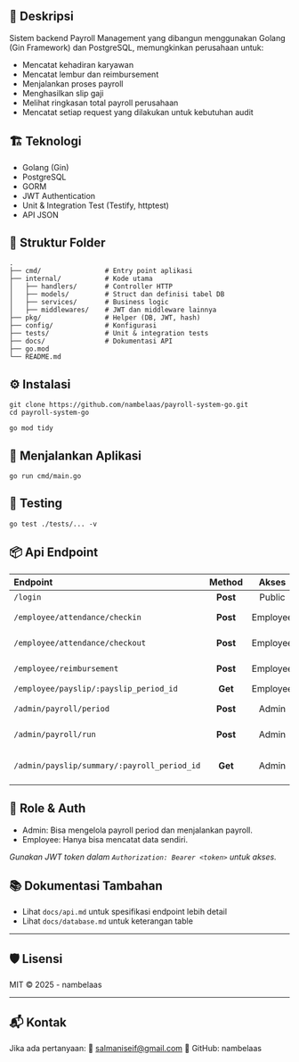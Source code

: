 ## 📄 Deskripsi
Sistem backend Payroll Management yang dibangun menggunakan Golang (Gin Framework) dan PostgreSQL, memungkinkan perusahaan untuk:

- Mencatat kehadiran karyawan
- Mencatat lembur dan reimbursement
- Menjalankan proses payroll
- Menghasilkan slip gaji
- Melihat ringkasan total payroll perusahaan
- Mencatat setiap request yang dilakukan untuk kebutuhan audit

## 🏗️ Teknologi
- Golang (Gin)
- PostgreSQL
- GORM
- JWT Authentication
- Unit & Integration Test (Testify, httptest)
- API JSON

## 📁 Struktur Folder
```
.
├── cmd/                # Entry point aplikasi
├── internal/           # Kode utama
│   ├── handlers/       # Controller HTTP
│   ├── models/         # Struct dan definisi tabel DB
│   ├── services/       # Business logic
│   ├── middlewares/    # JWT dan middleware lainnya
├── pkg/                # Helper (DB, JWT, hash)
├── config/             # Konfigurasi
├── tests/              # Unit & integration tests
├── docs/               # Dokumentasi API
├── go.mod
└── README.md
```

## ⚙️ Instalasi
```
git clone https://github.com/nambelaas/payroll-system-go.git
cd payroll-system-go

go mod tidy
```

## 🚀 Menjalankan Aplikasi
```
go run cmd/main.go
```

## 🧪 Testing
```
go test ./tests/... -v
```

## 📦 Api Endpoint
| Endpoint |  Method  | Akses | Deskripsi|
|:-----|:--------:|:------:|:-----:|
| `/login`   | **Post** | Public |Login(JWT)|
| `/employee/attendance/checkin` |  **Post**  | Employee | Check in absen |
| `/employee/attendance/checkout` |  **Post**  | Employee | Check out absen |
| `/employee/reimbursement` |  **Post**  | Employee | Ajukan reimbursement |
| `/employee/payslip/:payslip_period_id` |  **Get**  | Employee | Lihat slip gaji |
| `/admin/payroll/period` |  **Post**  | Admin | Buat periode payroll |
| `/admin/payroll/run` |  **Post**  | Admin | Jalankan payroll |
| `/admin/payslip/summary/:payroll_period_id` |  **Get**  | Admin | Ringkasan slip semua karyawan |

## 👤 Role & Auth
- Admin: Bisa mengelola payroll period dan menjalankan payroll.
- Employee: Hanya bisa mencatat data sendiri.

_Gunakan JWT token dalam `Authorization: Bearer <token>` untuk akses._

## 📚 Dokumentasi Tambahan
- Lihat `docs/api.md` untuk spesifikasi endpoint lebih detail
- Lihat `docs/database.md` untuk keterangan table

---
## 🛡️ Lisensi
MIT © 2025 - nambelaas

---
## 📬 Kontak
Jika ada pertanyaan:
📧 salmaniseif@gmail.com
🔗 GitHub: nambelaas
